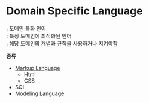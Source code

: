 # Domain Specific Language
: 도메인 특화 언어     
: 특정 도메인에 최적화된 언어       
: 해당 도메인의 개념과 규칙을 사용하거나 지켜야함    


**종류**    
- [Markup Language](./markup-language.md)
    - Html
    - CSS
- SQL  
- Modeling Language
